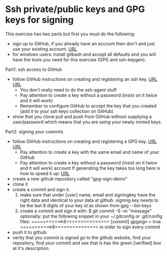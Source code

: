 # Ssh private/public keys and GPG keys for signing

This exercise has two parts but first you must do the following:
* sign up to GitHub, if you already have an account then don't and just
    use your existing account.
    [URL](https://github.com)
* for windows users:
    install gitbash and accept all defaults and you will have the tools you need for this
    exercise (GPG and ssh-keygen).

Part1: ssh access to GitHub
* follow GitHub instructions on creating and registering an ssh key.
    [URL](https://docs.github.com/en/authentication/connecting-to-github-with-ssh/generating-a-new-ssh-key-and-adding-it-to-the-ssh-agent)
    [URL](https://docs.github.com/en/authentication/connecting-to-github-with-ssh/adding-a-new-ssh-key-to-your-github-account)
    * You don't really need to do the ssh-agent stuff
    * Pay attention to create a key without a password (insist on it twice and it will work)
    * Remember to configure GitHub to accept the key that you created (add it to your ssh keys collection
    on GitHub)
* show that you clone pull and push from GitHub without supplying a user/password which means that you are
    using your newly minted keys.

Part2: signing your commits
* follow GitHub instructions on creating and registering a GPG key.
    [URL](https://docs.github.com/en/authentication/managing-commit-signature-verification/generating-a-new-gpg-key)
    [URL](https://docs.github.com/en/github/authenticating-to-github/managing-commit-signature-verification)
    * Pay attention to create a key with the same email and name of your GitHub
    * Pay attention to create a key without a password (insist on it twice and it will work)
    account
    If generating the key takes too long here is how to speed it up:
    [URL](https://www.howtoforge.com/helping-the-random-number-generator-to-gain-enough-entropy-with-rng-tools-debian-lenny)
* create a new github repository called "gpg-sign-demo"
* clone it
* create a commit and sign it.
    1) make sure that under [user] name, email and signingkey have the right data and identical
    to your data at github. signing key needs to be the last 8 digits of your key id as shown
    from gpg --list-keys
    2) create a commit and sign it with:
        $ git commit -S -m "message"
    optionally: put the following snippet in your ~/.gitconfig or .git/config files:
    ===========>8===============
    [commit]
    gpgsign = true
    ===========>8===============
    in order to sign every commit
* push it to github.
* verity that you commit is signed
    go to the github website, find your repository, find your commit and see that is has the green
    [verified] box at it's description.
